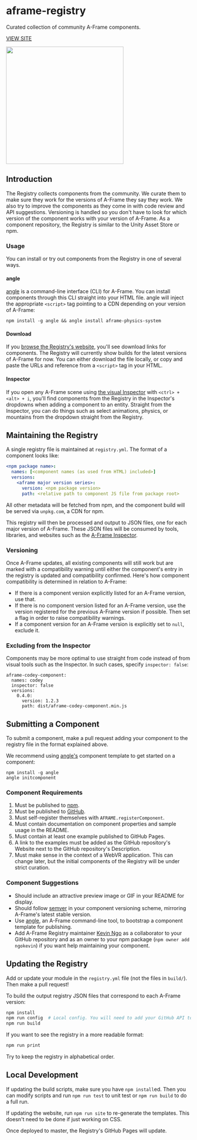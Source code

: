 # aframe-registry

[angle]: https://npmjs.com/package/angle

Curated collection of community A-Frame components.

[VIEW SITE](https://aframe.io/registry/)

<img src="https://rawgit.com/aframevr/aframe-registry/master/scripts/placeholder.svg" height="320">

## Introduction

The Registry collects components from the community. We curate them to make
sure they work for the versions of A-Frame they say they work. We also try to
improve the components as they come in with code review and API suggestions.
Versioning is handled so you don't have to look for which version of the
component works with your version of A-Frame. As a component repository,
the Registry is similar to the Unity Asset Store or npm.

### Usage

You can install or try out components from the Registry in one of several ways.

#### angle

[angle](https://npmjs.com/package/angle) is a command-line interface (CLI)
for A-Frame. You can install components through this CLI straight into your
HTML file. angle will inject the appropriate `<script>` tag pointing to a CDN
depending on your version of A-Frame:

```
npm install -g angle && angle install aframe-physics-system
```

#### Download

If you [browse the Registry's website](https://aframe.io/registry/), you'll see
download links for components. The Registry will currently show builds for the
latest versions of A-Frame for now. You can either download the file locally,
or copy and paste the URLs and reference from a `<script>` tag in your HTML.

#### Inspector

If you open any A-Frame scene using [the visual
Inspector](https://github.com/aframevr/aframe-inspector) with `<ctrl> + <alt> +
i`, you'll find components from the Registry in the Inspector's dropdowns when
adding a component to an entity. Straight from the Inspector, you can do things
such as select animations, physics, or mountains from the dropdown straight
from the Registry.

## Maintaining the Registry

A single registry file is maintained at `registry.yml`. The format of a
component looks like:

```yml
<npm package name>:
  names: [<component names (as used from HTML) included>]
  versions:
    <aframe major version series>:
      version: <npm package version>
      path: <relative path to component JS file from package root>
```

All other metadata will be fetched from npm, and the component build will be
served via `unpkg.com`, a CDN for npm.

This registry will then be processed and output to JSON files, one for each
major version of A-Frame. These JSON files will be consumed by tools,
libraries, and websites such as the [A-Frame
Inspector](https://github.com/aframevr/aframe-inspector).

### Versioning

Once A-Frame updates, all existing components will still work but are marked
with a compatibility warning until either the component's entry in the registry
is updated and compatibility confirmed. Here's how component compatibility is
determined in relation to A-Frame:

- If there is a component version explicitly listed for an A-Frame version, use that.
- If there is no component version listed for an A-Frame version, use the
  version registered for the previous A-Frame version if possible. Then set a
  flag in order to raise compatibility warnings.
- If a component version for an A-Frame version is explicitly set to `null`,
  exclude it.

### Excluding from the Inspector

Components may be more optimal to use straight from code instead of from visual
tools such as the Inspector. In such cases, specify `inspector: false`:

```
aframe-codey-component:
  names: codey
  inspector: false
  versions:
    0.4.0:
      version: 1.2.3
      path: dist/aframe-codey-component.min.js
```

## Submitting a Component

To submit a component, make a pull request adding your component to the
registry file in the format explained above.

We recommend using [angle's][angle] component template to get started on a component:

```
npm install -g angle
angle initcomponent
```

### Component Requirements

1. Must be published to [npm](https://npmjs.com).
2. Must be published to [GitHub](https://github.com).
3. Must self-register themselves with `AFRAME.registerComponent`.
4. Must contain documentation on component properties and sample usage in the README.
5. Must contain at least one example published to GitHub Pages.
6. A link to the examples must be added as the GitHub repository's Website next
   to the GitHub repository's Description.
7. Must make sense in the context of a WebVR application. This can change
   later, but the initial components of the Registry will be under strict
   curation.

### Component Suggestions

- Should include an attractive preview image or GIF in your README for display.
- Should follow [semver](http://semver.org/) in your component versioning scheme, mirroring A-Frame's latest stable version.
- Use [angle](https://www.npmjs.com/package/angle), an A-Frame command-line tool, to bootstrap a component template for publishing.
- Add A-Frame Registry maintainer [Kevin Ngo](https://github.com/ngokevin/) as
  a collaborator to your GitHub repository and as an owner to your npm package
  (`npm owner add ngokevin`) if you want help maintaining your component.

## Updating the Registry

Add or update your module in the `registry.yml` file (not the files in
`build/`). Then make a pull request!

To build the output registry JSON files that correspond to each A-Frame version:

```bash
npm install
npm run config  # Local config. You will need to add your GitHub API token.
npm run build
```

If you want to see the registry in a more readable format:

```bash
npm run print
```

Try to keep the registry in alphabetical order.

## Local Development

If updating the build scripts, make sure you have `npm install`ed. Then you can
modify scripts and run `npm run test` to unit test or `npm run build` to do a
full run.

If updating the website, run `npm run site` to re-generate the templates. This
doesn't need to be done if just working on CSS.

Once deployed to master, the Registry's GitHub Pages will update.

